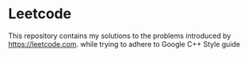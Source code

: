 # Leetcode
This repository contains my solutions to the problems introduced by https://leetcode.com. while trying to adhere to Google C++ Style guide
